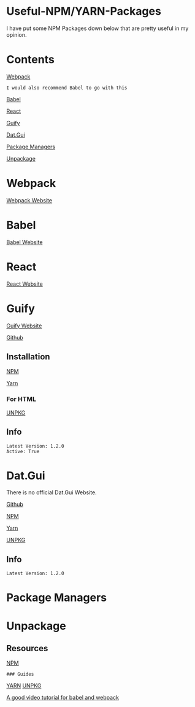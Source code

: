 # Useful-NPM/YARN-Packages
I have put some NPM Packages down below that are pretty useful in my opinion. 

# Contents
  [Webpack](https://github.com/LightLordYT/Useful-Packages-NPM-YARN/blob/main/README.md#webpack)
  
    I would also recommend Babel to go with this
    
  [Babel](https://github.com/LightLordYT/Useful-Packages-NPM-YARN/blob/main/README.md#babel)
  
  [React](https://github.com/LightLordYT/Useful-Packages-NPM-YARN/blob/main/README.md#react)
  
  [Guify](https://github.com/LightLordYT/Useful-Packages-NPM-YARN/blob/main/README.md#guify)
  
  [Dat.Gui](https://github.com/LightLordYT/Useful-Packages-NPM-YARN/blob/main/README.md#datgui)
  
  [Package Managers](https://github.com/LightLordYT/Useful-Packages-NPM-YARN/blob/main/README.md#packagemanagers)
  
  [Unpackage](https://github.com/LightLordYT/Useful-Packages-NPM-YARN/blob/main/README.md#unpackage)
 
 # Webpack
 
  [Webpack Website](https://webpack.js.org/guides/getting-started/)
  
  # Babel
 
  [Babel Website](https://babeljs.io/)    
  
 # React
 
  [React Website](https://reactjs.org/)
 
 # Guify
 
  [Guify Website](https://jons.website/projects/guify/) 
  
  [Github](https://github.com/colejd/guify)
  
  ## Installation
  
  [NPM](https://www.npmjs.com/package/guify)
  
  [Yarn](https://yarnpkg.com/package/guify)
  
  ### For HTML
  
  [UNPKG](https://unpkg.com/guify@0.12.0/lib/guify.min.js)

  ## Info
  
    Latest Version: 1.2.0
    Active: True
 
 # Dat.Gui 
 
  There is no official Dat.Gui Website.
  
   [Github](https://github.com/colejd/guify)
   
   [NPM](https://www.npmjs.com/package/guify)
   
   [Yarn](https://yarnpkg.com/package/guify)
   
   [UNPKG](https://unpkg.com/guify@0.12.0/lib/guify.min.js)
   
  ## Info
  
    Latest Version: 1.2.0
    
 # Package Managers
 
 # Unpackage
  
 ## Resources
 
  [NPM](https://www.npmjs.com)
    
    ### Guides
    
  [YARN](https://yarnpkg.com/)
  [UNPKG](https://unpkg.com/)
 
  [A good video tutorial for babel and webpack](https://www.youtube.com/watch?v=iWUR04B42Hc)
 
